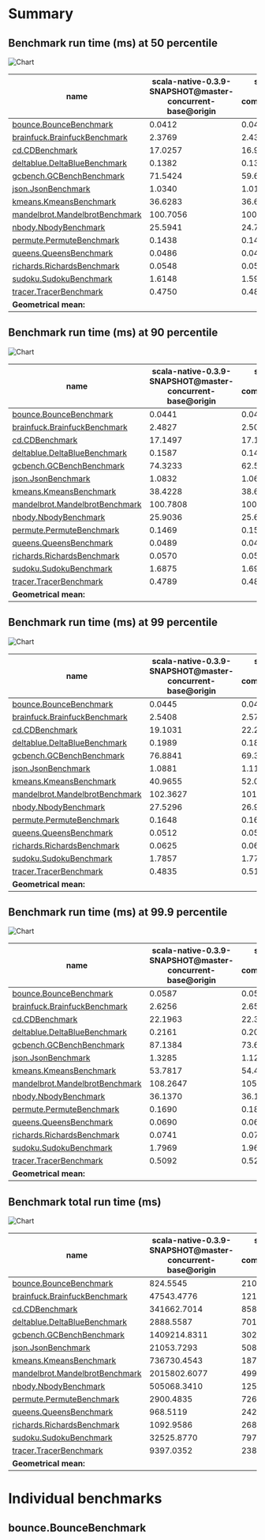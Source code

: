 # Summary
## Benchmark run time (ms) at 50 percentile 
![Chart](relative_percentile_50.png)

|name | scala-native-0.3.9-SNAPSHOT@master-concurrent-base@origin | scala-native-0.3.9-SNAPSHOT-commix@commix@origin-r5/gcthreads_1 |  | scala-native-0.3.9-SNAPSHOT-commix@commix@origin-r5/gcthreads_4 |  | scala-native-0.3.9-SNAPSHOT-commix@commix@origin-r5/gcthreads_8 | |
| -- | -- | -- | -- | -- | -- | -- | -- |
|[bounce.BounceBenchmark](#bouncebouncebenchmark)|0.0412|0.0413|+0.20%|0.0413|+0.12%|0.0413|+0.22%|
|[brainfuck.BrainfuckBenchmark](#brainfuckbrainfuckbenchmark)|2.3769|2.4314|+2.30%|2.5176|+5.92%|2.4924|+4.86%|
|[cd.CDBenchmark](#cdcdbenchmark)|17.0257|16.9459|__-0.47%__|17.1189|+0.55%|17.0572|+0.19%|
|[deltablue.DeltaBlueBenchmark](#deltabluedeltabluebenchmark)|0.1382|0.1380|__-0.09%__|0.1381|__-0.07%__|0.1372|__-0.69%__|
|[gcbench.GCBenchBenchmark](#gcbenchgcbenchbenchmark)|71.5424|59.6062|__-16.68%__|59.3461|__-17.05%__|59.6212|__-16.66%__|
|[json.JsonBenchmark](#jsonjsonbenchmark)|1.0340|1.0146|__-1.88%__|1.1448|+10.71%|1.0403|+0.61%|
|[kmeans.KmeansBenchmark](#kmeanskmeansbenchmark)|36.6283|36.6599|+0.09%|36.4470|__-0.49%__|37.4096|+2.13%|
|[mandelbrot.MandelbrotBenchmark](#mandelbrotmandelbrotbenchmark)|100.7056|100.8304|+0.12%|100.7679|+0.06%|100.7667|+0.06%|
|[nbody.NbodyBenchmark](#nbodynbodybenchmark)|25.5941|24.7642|__-3.24%__|25.7709|+0.69%|25.8266|+0.91%|
|[permute.PermuteBenchmark](#permutepermutebenchmark)|0.1438|0.1431|__-0.44%__|0.1508|+4.88%|0.1533|+6.61%|
|[queens.QueensBenchmark](#queensqueensbenchmark)|0.0486|0.0486|+0.06%|0.0488|+0.36%|0.0466|__-4.06%__|
|[richards.RichardsBenchmark](#richardsrichardsbenchmark)|0.0548|0.0530|__-3.24%__|0.0547|__-0.28%__|0.0546|__-0.32%__|
|[sudoku.SudokuBenchmark](#sudokusudokubenchmark)|1.6148|1.5930|__-1.35%__|1.6067|__-0.50%__|1.6074|__-0.46%__|
|[tracer.TracerBenchmark](#tracertracerbenchmark)|0.4750|0.4811|+1.28%|0.5229|+10.09%|0.4933|+3.87%|
| __Geometrical mean:__|| |__-1.78%__| |+0.86%| |__-0.34%__|
## Benchmark run time (ms) at 90 percentile 
![Chart](relative_percentile_90.png)

|name | scala-native-0.3.9-SNAPSHOT@master-concurrent-base@origin | scala-native-0.3.9-SNAPSHOT-commix@commix@origin-r5/gcthreads_1 |  | scala-native-0.3.9-SNAPSHOT-commix@commix@origin-r5/gcthreads_4 |  | scala-native-0.3.9-SNAPSHOT-commix@commix@origin-r5/gcthreads_8 | |
| -- | -- | -- | -- | -- | -- | -- | -- |
|[bounce.BounceBenchmark](#bouncebouncebenchmark)|0.0441|0.0460|+4.25%|0.0415|__-5.82%__|0.0462|+4.90%|
|[brainfuck.BrainfuckBenchmark](#brainfuckbrainfuckbenchmark)|2.4827|2.5061|+0.94%|2.6448|+6.53%|2.6502|+6.74%|
|[cd.CDBenchmark](#cdcdbenchmark)|17.1497|17.1045|__-0.26%__|17.2531|+0.60%|17.1720|+0.13%|
|[deltablue.DeltaBlueBenchmark](#deltabluedeltabluebenchmark)|0.1587|0.1414|__-10.88%__|0.1524|__-3.94%__|0.1505|__-5.13%__|
|[gcbench.GCBenchBenchmark](#gcbenchgcbenchbenchmark)|74.3233|62.5121|__-15.89%__|62.1644|__-16.36%__|62.5827|__-15.80%__|
|[json.JsonBenchmark](#jsonjsonbenchmark)|1.0832|1.0608|__-2.07%__|1.2568|+16.02%|1.1635|+7.42%|
|[kmeans.KmeansBenchmark](#kmeanskmeansbenchmark)|38.4228|38.6770|+0.66%|37.9258|__-1.29%__|38.2152|__-0.54%__|
|[mandelbrot.MandelbrotBenchmark](#mandelbrotmandelbrotbenchmark)|100.7808|100.9064|+0.12%|100.8436|+0.06%|100.8436|+0.06%|
|[nbody.NbodyBenchmark](#nbodynbodybenchmark)|25.9036|25.6818|__-0.86%__|26.0340|+0.50%|26.2411|+1.30%|
|[permute.PermuteBenchmark](#permutepermutebenchmark)|0.1469|0.1500|+2.07%|0.1662|+13.10%|0.1625|+10.61%|
|[queens.QueensBenchmark](#queensqueensbenchmark)|0.0489|0.0496|+1.46%|0.0499|+1.99%|0.0488|__-0.30%__|
|[richards.RichardsBenchmark](#richardsrichardsbenchmark)|0.0570|0.0553|__-3.07%__|0.0586|+2.74%|0.0586|+2.72%|
|[sudoku.SudokuBenchmark](#sudokusudokubenchmark)|1.6875|1.6983|+0.63%|1.7887|+5.99%|1.7964|+6.45%|
|[tracer.TracerBenchmark](#tracertracerbenchmark)|0.4789|0.4857|+1.44%|0.5334|+11.38%|0.5448|+13.76%|
| __Geometrical mean:__|| |__-1.68%__| |+1.93%| |+2.06%|
## Benchmark run time (ms) at 99 percentile 
![Chart](relative_percentile_99.png)

|name | scala-native-0.3.9-SNAPSHOT@master-concurrent-base@origin | scala-native-0.3.9-SNAPSHOT-commix@commix@origin-r5/gcthreads_1 |  | scala-native-0.3.9-SNAPSHOT-commix@commix@origin-r5/gcthreads_4 |  | scala-native-0.3.9-SNAPSHOT-commix@commix@origin-r5/gcthreads_8 | |
| -- | -- | -- | -- | -- | -- | -- | -- |
|[bounce.BounceBenchmark](#bouncebouncebenchmark)|0.0445|0.0464|+4.30%|0.0446|+0.22%|0.0495|+11.35%|
|[brainfuck.BrainfuckBenchmark](#brainfuckbrainfuckbenchmark)|2.5408|2.5778|+1.46%|2.7214|+7.11%|2.7134|+6.80%|
|[cd.CDBenchmark](#cdcdbenchmark)|19.1031|22.2316|+16.38%|22.1423|+15.91%|22.1260|+15.82%|
|[deltablue.DeltaBlueBenchmark](#deltabluedeltabluebenchmark)|0.1989|0.1819|__-8.55%__|0.2049|+3.01%|0.2125|+6.84%|
|[gcbench.GCBenchBenchmark](#gcbenchgcbenchbenchmark)|76.8841|69.3943|__-9.74%__|69.1714|__-10.03%__|68.8509|__-10.45%__|
|[json.JsonBenchmark](#jsonjsonbenchmark)|1.0881|1.1146|+2.43%|1.4269|+31.13%|1.2683|+16.56%|
|[kmeans.KmeansBenchmark](#kmeanskmeansbenchmark)|40.9655|52.0873|+27.15%|38.4230|__-6.21%__|52.6729|+28.58%|
|[mandelbrot.MandelbrotBenchmark](#mandelbrotmandelbrotbenchmark)|102.3627|101.6738|__-0.67%__|101.5170|__-0.83%__|105.6753|+3.24%|
|[nbody.NbodyBenchmark](#nbodynbodybenchmark)|27.5296|26.9940|__-1.95%__|26.9907|__-1.96%__|36.3659|+32.10%|
|[permute.PermuteBenchmark](#permutepermutebenchmark)|0.1648|0.1683|+2.13%|0.2032|+23.35%|0.2074|+25.87%|
|[queens.QueensBenchmark](#queensqueensbenchmark)|0.0512|0.0521|+1.68%|0.0558|+8.95%|0.0529|+3.29%|
|[richards.RichardsBenchmark](#richardsrichardsbenchmark)|0.0625|0.0605|__-3.20%__|0.0687|+9.89%|0.0680|+8.77%|
|[sudoku.SudokuBenchmark](#sudokusudokubenchmark)|1.7857|1.7702|__-0.86%__|1.9026|+6.55%|1.9092|+6.92%|
|[tracer.TracerBenchmark](#tracertracerbenchmark)|0.4835|0.5106|+5.61%|0.5572|+15.23%|0.5778|+19.51%|
| __Geometrical mean:__|| |+2.20%| |+6.77%| |+11.97%|
## Benchmark run time (ms) at 99.9 percentile 
![Chart](relative_percentile_99.9.png)

|name | scala-native-0.3.9-SNAPSHOT@master-concurrent-base@origin | scala-native-0.3.9-SNAPSHOT-commix@commix@origin-r5/gcthreads_1 |  | scala-native-0.3.9-SNAPSHOT-commix@commix@origin-r5/gcthreads_4 |  | scala-native-0.3.9-SNAPSHOT-commix@commix@origin-r5/gcthreads_8 | |
| -- | -- | -- | -- | -- | -- | -- | -- |
|[bounce.BounceBenchmark](#bouncebouncebenchmark)|0.0587|0.0589|+0.37%|0.0732|+24.66%|0.0769|+30.98%|
|[brainfuck.BrainfuckBenchmark](#brainfuckbrainfuckbenchmark)|2.6256|2.6538|+1.08%|3.2518|+23.85%|2.7852|+6.08%|
|[cd.CDBenchmark](#cdcdbenchmark)|22.1963|22.3395|+0.65%|22.3020|+0.48%|22.2269|+0.14%|
|[deltablue.DeltaBlueBenchmark](#deltabluedeltabluebenchmark)|0.2161|0.2062|__-4.58%__|0.2145|__-0.73%__|0.2368|+9.60%|
|[gcbench.GCBenchBenchmark](#gcbenchgcbenchbenchmark)|87.1384|73.6423|__-15.49%__|72.5609|__-16.73%__|72.6156|__-16.67%__|
|[json.JsonBenchmark](#jsonjsonbenchmark)|1.3285|1.1249|__-15.33%__|1.4325|+7.83%|1.3115|__-1.28%__|
|[kmeans.KmeansBenchmark](#kmeanskmeansbenchmark)|53.7817|54.4281|+1.20%|38.7645|__-27.92%__|53.4988|__-0.53%__|
|[mandelbrot.MandelbrotBenchmark](#mandelbrotmandelbrotbenchmark)|108.2647|105.8016|__-2.28%__|105.7377|__-2.33%__|105.7926|__-2.28%__|
|[nbody.NbodyBenchmark](#nbodynbodybenchmark)|36.1370|36.1929|+0.15%|27.7532|__-23.20%__|37.3415|+3.33%|
|[permute.PermuteBenchmark](#permutepermutebenchmark)|0.1690|0.1833|+8.52%|0.2096|+24.04%|0.2120|+25.50%|
|[queens.QueensBenchmark](#queensqueensbenchmark)|0.0690|0.0620|__-10.15%__|0.0833|+20.69%|0.0859|+24.40%|
|[richards.RichardsBenchmark](#richardsrichardsbenchmark)|0.0741|0.0701|__-5.34%__|0.1028|+38.77%|0.0927|+25.13%|
|[sudoku.SudokuBenchmark](#sudokusudokubenchmark)|1.7969|1.9641|+9.31%|1.9220|+6.96%|1.9458|+8.29%|
|[tracer.TracerBenchmark](#tracertracerbenchmark)|0.5092|0.5227|+2.63%|0.7223|+41.84%|0.5901|+15.87%|
| __Geometrical mean:__|| |__-2.37%__| |+6.31%| |+8.39%|
## Benchmark total run time (ms) 
![Chart](relative_total.png)

|name | scala-native-0.3.9-SNAPSHOT@master-concurrent-base@origin | scala-native-0.3.9-SNAPSHOT-commix@commix@origin-r5/gcthreads_1 |  | scala-native-0.3.9-SNAPSHOT-commix@commix@origin-r5/gcthreads_4 |  | scala-native-0.3.9-SNAPSHOT-commix@commix@origin-r5/gcthreads_8 | |
| -- | -- | -- | -- | -- | -- | -- | -- |
|[bounce.BounceBenchmark](#bouncebouncebenchmark)|824.5545|210.2666|__-74.50%__|207.7175|__-74.81%__|213.4818|__-74.11%__|
|[brainfuck.BrainfuckBenchmark](#brainfuckbrainfuckbenchmark)|47543.4776|12157.5841|__-74.43%__|12589.9192|__-73.52%__|12462.6033|__-73.79%__|
|[cd.CDBenchmark](#cdcdbenchmark)|341662.7014|85815.1292|__-74.88%__|85714.6373|__-74.91%__|85655.2601|__-74.93%__|
|[deltablue.DeltaBlueBenchmark](#deltabluedeltabluebenchmark)|2888.5587|701.0195|__-75.73%__|713.0721|__-75.31%__|707.9441|__-75.49%__|
|[gcbench.GCBenchBenchmark](#gcbenchgcbenchbenchmark)|1409214.8311|302220.3863|__-78.55%__|300133.6901|__-78.70%__|302722.9316|__-78.52%__|
|[json.JsonBenchmark](#jsonjsonbenchmark)|21053.7293|5088.1552|__-75.83%__|5669.3176|__-73.07%__|5388.2849|__-74.41%__|
|[kmeans.KmeansBenchmark](#kmeanskmeansbenchmark)|736730.4543|187349.1913|__-74.57%__|181797.7219|__-75.32%__|189147.3986|__-74.33%__|
|[mandelbrot.MandelbrotBenchmark](#mandelbrotmandelbrotbenchmark)|2015802.6077|499955.8403|__-75.20%__|504115.6810|__-74.99%__|504288.3036|__-74.98%__|
|[nbody.NbodyBenchmark](#nbodynbodybenchmark)|505068.3410|125423.6902|__-75.17%__|127623.3779|__-74.73%__|128939.6799|__-74.47%__|
|[permute.PermuteBenchmark](#permutepermutebenchmark)|2900.4835|726.0003|__-74.97%__|757.1114|__-73.90%__|764.1507|__-73.65%__|
|[queens.QueensBenchmark](#queensqueensbenchmark)|968.5119|242.6400|__-74.95%__|243.5491|__-74.85%__|239.0781|__-75.31%__|
|[richards.RichardsBenchmark](#richardsrichardsbenchmark)|1092.9586|268.4531|__-75.44%__|278.2042|__-74.55%__|277.8556|__-74.58%__|
|[sudoku.SudokuBenchmark](#sudokusudokubenchmark)|32525.8770|7970.6751|__-75.49%__|8153.3637|__-74.93%__|8144.7571|__-74.96%__|
|[tracer.TracerBenchmark](#tracertracerbenchmark)|9397.0352|2384.7095|__-74.62%__|2576.6127|__-72.58%__|2528.3935|__-73.09%__|
| __Geometrical mean:__|| |__-75.33%__| |__-74.77%__| |__-74.79%__|
# Individual benchmarks
## bounce.BounceBenchmark
